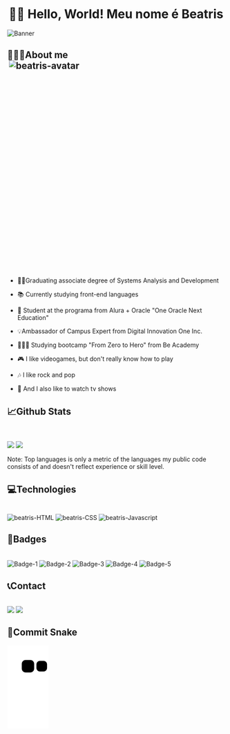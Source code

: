 <h1 align="center">👋🏻 Hello, World! Meu nome é Beatris </h1>

![Banner](https://user-images.githubusercontent.com/79115923/195885235-2129612f-e2b2-468a-9979-895344a11f5e.svg)


## 🙋🏻‍♀️About me <img align="right" alt="beatris-avatar" height="500" width="500" src="https://i.imgur.com/s3TTsOr.png">

- 🧑‍🎓Graduating associate degree of Systems Analysis and Development

- 📚 Currently studying front-end languages

- 📗 Student at the programa from Alura + Oracle "One Oracle Next Education"

- 💡Ambassador of Campus Expert from Digital Innovation One Inc.

- 👩🏻‍💻 Studying bootcamp "From Zero to Hero" from Be Academy

- 🎮 I like videogames, but don't really know how to play

- 🎶 I like rock and pop

- 🍿 And I also like to watch tv shows

## 📈Github Stats
<div style-"display:inline_block"><br>
<p>                                                                                                               
  <img height="165em" src="https://github-readme-stats.vercel.app/api?username=beatrisantunes&show_icons=true&theme=tokyonight&include_all_commits=true&count_private=true"/>
  <img height="165em" src="https://github-readme-stats.vercel.app/api/top-langs/?username=beatrisantunes&layout=compact&langs_count=7&theme=tokyonight"/>
    
</div> 
                                                                                                                   
  Note: Top languages is only a metric of the languages my public code consists of and doesn't reflect experience or skill level. 
   
## 💻Technologies
<div style-"display:inline_block"><br>
          <img align="center" alt="beatris-HTML" height="50" width="50" src="https://cdn.jsdelivr.net/gh/devicons/devicon/icons/html5/html5-original.svg"/>
          <img align="center" alt="beatris-CSS" height="50" width="50" src="https://cdn.jsdelivr.net/gh/devicons/devicon/icons/css3/css3-original.svg"/>
          <img align="center" alt="beatris-Javascript" height="50" width="50" src="https://cdn.jsdelivr.net/gh/devicons/devicon/icons/javascript/javascript-original.svg"/>
   </div>
        
        
  ## 📛Badges
 <div style-"display:inline_block"><br>
   <img align="center" alt="Badge-1" height="100" width="100" src="https://i.imgur.com/7HyeKR2.png"/>
   <img align="center" alt="Badge-2" height="100" width="100" src="https://i.imgur.com/3wADUjD.png"/>
   <img align="center" alt="Badge-3" height="100" width="100" src="https://i.imgur.com/CC7660l.png"/>
   <img align="center" alt="Badge-4" height="100" width="100" src="https://i.imgur.com/lcL9KM2.png"/>
   <img align="center" alt="Badge-5" height="100" width="100" src="https://i.imgur.com/6cJOJm9.png"/>  
  </div>
  
 ##  📞Contact
  <div style-"display:inline_block"><br>     
  <a href="https://www.linkedin.com/in/beatrisantunessilva/" target="_blank"><img src="https://img.shields.io/badge/-LinkedIn-%230077B5?style=for-the-badge&logo=linkedin&logoColor=white" target="_blank"></a> 
   <a href = "mailto:beatris.antunes2012@gmail.com"><img src="https://img.shields.io/badge/-Gmail-%23333?style=for-the-badge&logo=gmail&logoColor=white" target="_blank"></a>
  </div>
  
   ## 🐍Commit Snake
![Snake animation](https://github.com/beatrisantunes/beatrisantunes/blob/output/github-contribution-grid-snake.svg)
